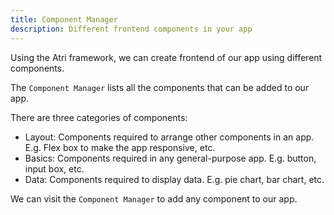 ```yaml
---
title: Component Manager
description: Different frontend components in your app
---
```


Using the Atri framework, we can create frontend of our app using different components. 

The `Component Manager` lists all the components that can be added to our app. 

There are three categories of components:

- Layout: Components required to arrange other components in an app. E.g. Flex box to make the app responsive, etc. 
- Basics: Components required in any general-purpose app. E.g. button, input box, etc.
- Data: Components required to display data. E.g. pie chart, bar chart, etc. 

We can visit the `Component Manager` to add any component to our app. 